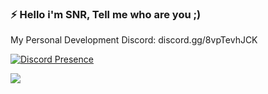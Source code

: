 ### ⚡ Hello i'm SNR, Tell me who are you ;)

My Personal Development Discord: discord.gg/8vpTevhJCK

[![Discord Presence](https://lanyard.cnrad.dev/api/657296742848397346)](https://discord.com/users/657296742848397346)

![](https://dcbadge.vercel.app/api/server/908373168459243520)

<!--
**sonerbeyss/sonerbeyss** is a ✨ _special_ ✨ repository because its `README.md` (this file) appears on your GitHub profile.

Here are some ideas to get you started:

- 🔭 I’m currently working on ...
- 🌱 I’m currently learning ...
- 👯 I’m looking to collaborate on ...
- 🤔 I’m looking for help with ...
- 💬 Ask me about ...
- 📫 How to reach me: ...
- 😄 Pronouns: ...
- ⚡ Fun fact: ...
-->
